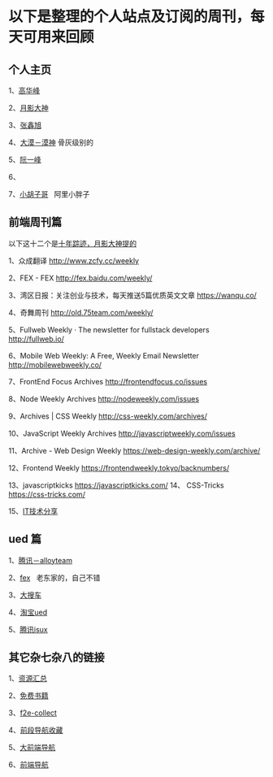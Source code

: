 
# 以下是整理的个人站点及订阅的周刊，每天可用来回顾

## 个人主页

1、[高华峰](http://hwaphon.site/)

2、[月影大神](https://www.h5jun.com/)


3、[张鑫旭](http://www.zhangxinxu.com/)

4、[大漠－漠神](http://www.w3cplus.com/)
 骨灰级别的
 
5、[阮一峰](http://www.ruanyifeng.com/home.html)

6、[](https://aerotwist.com/)

7、[小胡子哥](http://www.barretlee.com/)
   阿里小胖子
   
## 前端周刊篇
以下这十二个是[十年踪迹，月影大神提的](https://www.h5jun.com/post/the-12-best-weekly.html)

1、众成翻译
  http://www.zcfy.cc/weekly

2、FEX - FEX
  http://fex.baidu.com/weekly/

3、湾区日报：关注创业与技术，每天推送5篇优质英文文章
  https://wanqu.co/

4、奇舞周刊
  http://old.75team.com/weekly/

5、Fullweb Weekly · The newsletter for fullstack developers
  http://fullweb.io/

6、Mobile Web Weekly: A Free, Weekly Email Newsletter
  http://mobilewebweekly.co/

7、FrontEnd Focus Archives
  http://frontendfocus.co/issues

8、Node Weekly Archives
  http://nodeweekly.com/issues

9、Archives | CSS Weekly
  http://css-weekly.com/archives/

10、JavaScript Weekly Archives
  http://javascriptweekly.com/issues

11、Archive - Web Design Weekly
  https://web-design-weekly.com/archive/

12、Frontend Weekly
  https://frontendweekly.tokyo/backnumbers/

13、javascriptkicks
  https://javascriptkicks.com/ 
14、 CSS-Tricks 
  https://css-tricks.com/
  
15、[IT技术分享](https://zhuanlan.zhihu.com/itlion114)
## ued 篇


1、[腾讯－alloyteam](http://www.alloyteam.com/)

2、[fex](http://fex.baidu.com/)
  
  老东家的，自己不错
  
3、[大搜车](http://f2e.souche.com/blog/)

4、[淘宝ued](http://taobaofed.org/)

5、[腾讯isux](https://isux.tencent.com/)
## 其它杂七杂八的链接

1、[资源汇总](https://github.com/nieweidong/fetool)
   
2、[免费书籍](https://www.zhihu.com/question/38836382/answer/79794319)

3、[f2e-collect](https://github.com/jnoodle/f2e-collect)

4、[前段导航收藏](http://whycss.com/)

5、[大前端导航](http://www.daqianduan.com/nav)
  
6、[前端导航](http://sentsin.com/daohang/)
